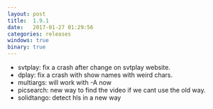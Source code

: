 ```yaml
---
layout: post
title:  1.9.1
date:   2017-01-27 01:29:56
categories: releases
windows: true
binary: true
---
```


* svtplay: fix a crash after change on svtplay website.
* dplay: fix a crash with show names with weird chars.
* multiargs: will work with -A now
* picsearch: new way to find the video if we cant use the old way.
* solidtango: detect hls in a new way
